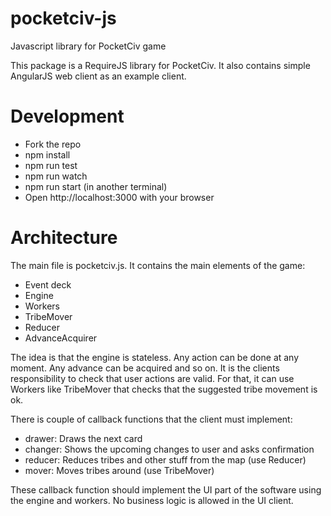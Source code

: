 pocketciv-js
============

Javascript library for PocketCiv game

This package is a RequireJS library for PocketCiv. It also contains simple AngularJS web client as an example client.

Development
========
- Fork the repo
- npm install
- npm run test
- npm run watch
- npm run start (in another terminal)
- Open http://localhost:3000 with your browser

Architecture
=========

The main file is pocketciv.js. It contains the main elements of the game:
- Event deck
- Engine
- Workers
 - TribeMover
 - Reducer
 - AdvanceAcquirer

The idea is that the engine is stateless. Any action can be done at any moment. Any advance can be acquired and so on. It is the clients responsibility to check that user actions are valid. For that, it can use Workers like TribeMover that checks that the suggested tribe movement is ok.

There is couple of callback functions that the client must implement:
- drawer: Draws the next card
- changer: Shows the upcoming changes to user and asks confirmation 
- reducer: Reduces tribes and other stuff from the map (use Reducer)
- mover: Moves tribes around (use TribeMover)

These callback function should implement the UI part of the software using the engine and workers. No business logic is allowed in the UI client.

